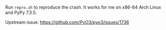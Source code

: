 Run `repro.sh` to reproduce the crash. It works for me on x86-64 Arch Linux and PyPy 7.3.5.

Upstream issue: https://github.com/PyO3/pyo3/issues/1736
